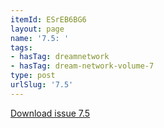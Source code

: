 ```yaml
---
itemId: ESrEB6BG6
layout: page
name: '7.5: '
tags:
- hasTag: dreamnetwork
- hasTag: dream-network-volume-7
type: post
urlSlug: '7.5'
---
```

<a href="files/pdfs/Volume_7/7.5-Dream-Network-Bulletin_Volume-7-Number-5.pdf" download="">Download issue 7.5</a>